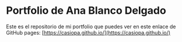 # Portfolio de Ana Blanco Delgado
Este es el repositorio de mi portfolio que puedes ver en este enlace de GitHub pages: [https://casiopa.github.io/](https://casiopa.github.io/)